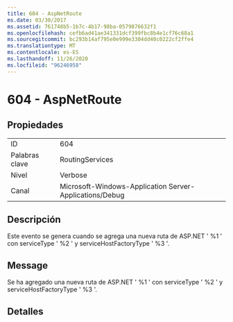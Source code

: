 ```yaml
---
title: 604 - AspNetRoute
ms.date: 03/30/2017
ms.assetid: 761748b5-1b7c-4b17-98ba-0579876632f1
ms.openlocfilehash: cefb6ad41ae341331dcf399fbc8b4e1cf76c68a1
ms.sourcegitcommit: bc293b14af795e0e999e3304dd40c0222cf2ffe4
ms.translationtype: MT
ms.contentlocale: es-ES
ms.lasthandoff: 11/26/2020
ms.locfileid: "96246958"
---
```

# <a name="604---aspnetroute"></a>604 - AspNetRoute

## <a name="properties"></a>Propiedades  
  
|||  
|-|-|  
|ID|604|  
|Palabras clave|RoutingServices|  
|Nivel|Verbose|  
|Canal|Microsoft-Windows-Application Server-Applications/Debug|  
  
## <a name="description"></a>Descripción  

 Este evento se genera cuando se agrega una nueva ruta de ASP.NET ' %1 ' con serviceType ' %2 ' y serviceHostFactoryType ' %3 '.  
  
## <a name="message"></a>Message  

 Se ha agregado una nueva ruta de ASP.NET ' %1 ' con serviceType ' %2 ' y serviceHostFactoryType ' %3 '.  
  
## <a name="details"></a>Detalles
